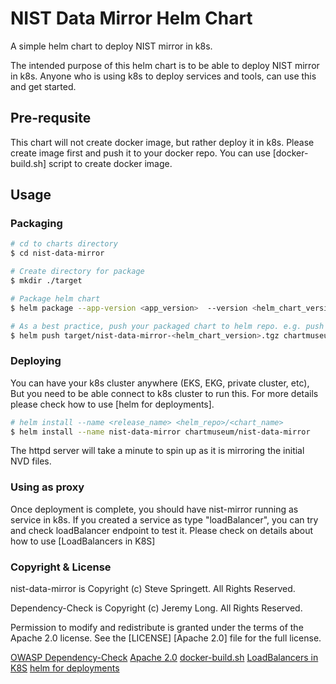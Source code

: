 # NIST Data Mirror Helm Chart

A simple helm chart to deploy NIST mirror in k8s.

The intended purpose of this helm chart is to be able to deploy NIST mirror in k8s. Anyone who is using k8s to deploy services and tools, can use this and get started.

## Pre-requsite

This chart will not create docker image, but rather deploy it in k8s. Please create image first and push it to your docker repo. You can use [docker-build.sh] script to create docker image.

## Usage

### Packaging

```sh
# cd to charts directory
$ cd nist-data-mirror

# Create directory for package
$ mkdir ./target

# Package helm chart
$ helm package --app-version <app_version>  --version <helm_chart_version> --destination ./target .

# As a best practice, push your packaged chart to helm repo. e.g. push it to artifactory, chartmusuem etc.
$ helm push target/nist-data-mirror-<helm_chart_version>.tgz chartmuseum
```

### Deploying

You can have your k8s cluster anywhere (EKS, EKG, private cluster, etc), But you need to be able connect to k8s cluster to run this. For more details please check how to use [helm for deployments].

```sh
# helm install --name <release_name> <helm_repo>/<chart_name>
$ helm install --name nist-data-mirror chartmuseum/nist-data-mirror
```

The httpd server will take a minute to spin up as it is mirroring the initial NVD files.

### Using as proxy

Once deployment is complete, you should have nist-mirror running as service in k8s. If you created a service as type "loadBalancer", you can try and check loadBalancer endpoint to test it. Please check on details about how to use [LoadBalancers in K8S]

### Copyright & License

nist-data-mirror is Copyright (c) Steve Springett. All Rights Reserved.

Dependency-Check is Copyright (c) Jeremy Long. All Rights Reserved.

Permission to modify and redistribute is granted under the terms of the Apache 2.0 license. See the [LICENSE] [Apache 2.0] file for the full license.

[OWASP Dependency-Check](https://www.owasp.org/index.php/OWASP_Dependency_Check)
[Apache 2.0](https://github.com/stevespringett/nist-data-mirror/blob/master/LICENSE)
[docker-build.sh](https://github.com/stevespringett/nist-data-mirror/blob/master/docker-build.sh)
[LoadBalancers in K8S](https://kubernetes.io/docs/concepts/services-networking/)
[helm for deployments](https://helm.sh/docs/using_helm/)
